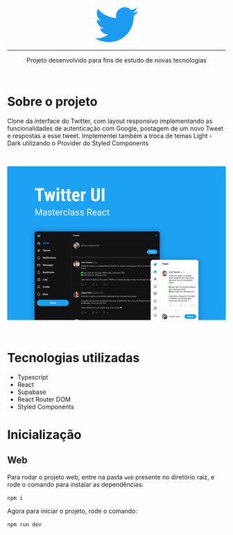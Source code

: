 <p align="center">
  <img src="./src/assets/logo-twitter.svg" width="100" />
  <hr />
</p>
<p align="center">
  Projeto desenvolvido para fins de estudo de novas tecnologias
</p>
<br>

# Sobre o projeto

Clone da interface do Twitter, com layout responsivo implementando as funcionalidades de autenticação com Google, postagem de um novo Tweet e respostas a esse tweet. Implementei também a troca de temas Light - Dark utilizando o Provider do Styled Components

<br>

<p align="center">
  <img src="./src/assets/twitter-cover.png" alt="Twitter Cover App" width="800" align="center"/>
</p>
<br>

# Tecnologias utilizadas

- Typescript
- React
- Supabase
- React Router DOM
- Styled Components

# Inicialização

## Web

Para rodar o projeto web, entre na pasta `web` presente no diretório raiz, e rode o comando para instalar as dependências:

```
npm i
```

Agora para iniciar o projeto, rode o comando:

```
npm run dev
```
